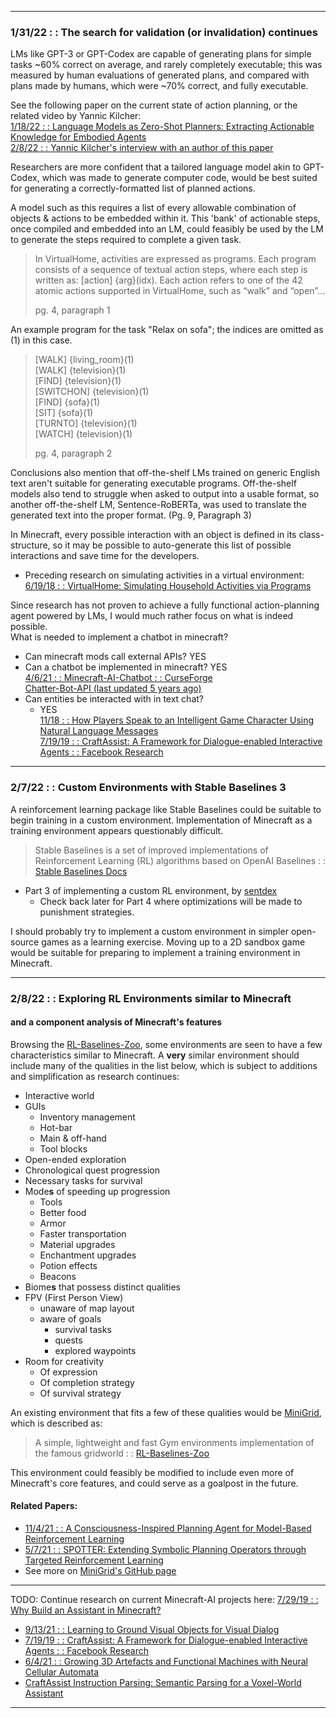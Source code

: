 
---
### 1/31/22 : : The search for validation (or invalidation) continues  

LMs like GPT-3 or GPT-Codex are capable of generating plans for simple tasks ~60% correct on average, and rarely
completely executable; this was measured by human evaluations of generated plans, and compared with plans made by humans,
which were ~70% correct, and fully executable.

See the following paper on the current state of action planning, or the related video by Yannic Kilcher:  
[1/18/22 : : Language Models as Zero-Shot Planners:
Extracting Actionable Knowledge for Embodied Agents](https://arxiv.org/pdf/2201.07207.pdf)  
[2/8/22 : : Yannic Kilcher's interview with an author of this paper](https://www.youtube.com/watch?v=OUCwujwE7bA)

Researchers are more confident that a tailored language model akin to GPT-Codex, which was made to generate
computer code, would be best suited for generating a correctly-formatted list of planned actions.

A model such as this requires a list of every allowable combination of objects & actions to be embedded within it.
This 'bank' of actionable steps, once compiled and embedded into an LM, could feasibly be used by the LM to generate
the steps required to complete a given task.

> In VirtualHome, activities are expressed as programs. Each program consists of a
sequence of textual action steps, where each step is written as: [action] {arg}(idx). Each
action refers to one of the 42 atomic actions supported in VirtualHome, such as “walk” and “open”...  
> 
> pg. 4, paragraph 1

An example program for the task "Relax on sofa"; the indices are omitted as (1) in this case.

> [WALK] {living_room}(1)  
  [WALK] {television}(1)  
  [FIND] {television}(1)  
  [SWITCHON] {television}(1)  
  [FIND] {sofa}(1)  
  [SIT] {sofa}(1)  
  [TURNTO] {television}(1)  
  [WATCH] {television}(1)  
> 
> pg. 4, paragraph 2

Conclusions also mention that off-the-shelf LMs trained on generic English text aren't suitable for generating
executable programs. Off-the-shelf models also tend to struggle when asked to output into a usable format,
so another off-the-shelf LM, Sentence-RoBERTa, was used to translate the generated text into the proper format.
(Pg. 9, Paragraph 3)

In Minecraft, every possible interaction with an object is defined in its class-structure, so it may be 
possible to auto-generate this list of possible interactions and save time for the developers.

- Preceding research on simulating activities in a virtual environment:  
  [6/19/18 : : VirtualHome: Simulating Household Activities via Programs](https://arxiv.org/pdf/1806.07011.pdf)

Since research has not proven to achieve a fully functional action-planning agent powered by LMs, I would
much rather focus on what is indeed possible.  
What is needed to implement a chatbot in minecraft?
- Can minecraft mods call external APIs? YES  
- Can a chatbot be implemented in minecraft? YES  
  [4/6/21 : : Minecraft-AI-Chatbot : : CurseForge](https://www.curseforge.com/minecraft/mc-mods/ai-chatbot)  
  [Chatter-Bot-API (last updated 5 years ago)](https://github.com/pierredavidbelanger/chatter-bot-api)  
- Can entities be interacted with in text chat?  
    - YES  
      [11/18 : : How Players Speak to an Intelligent Game Character Using Natural Language Messages](http://todigra.org/index.php/todigra/article/view/88/139)  
      [7/19/19 : : CraftAssist: A Framework for Dialogue-enabled Interactive Agents : : Facebook Research](https://arxiv.org/pdf/1907.08584.pdf)
---
### 2/7/22 : : Custom Environments with Stable Baselines 3  
A reinforcement learning package like Stable Baselines could be suitable to begin training in a
custom environment. Implementation of Minecraft as a training environment appears
questionably difficult.  

> Stable Baselines is a set of improved implementations of Reinforcement Learning (RL) algorithms based
on OpenAI Baselines : : [Stable Baselines Docs](https://stable-baselines.readthedocs.io/en/master/)  
- Part 3 of implementing a custom RL environment, by [sentdex](https://youtu.be/uKnjGn8fF70)  
  - Check back later for Part 4 where optimizations will be made to punishment strategies.
  
I should probably try to implement a custom environment in simpler open-source games as a learning
exercise. Moving up to a 2D sandbox game would be suitable for preparing to implement a training
environment in Minecraft.

---
### 2/8/22 : : Exploring RL Environments similar to Minecraft  
#### and a component analysis of Minecraft's features
Browsing the [RL-Baselines-Zoo](https://github.com/araffin/rl-baselines-zoo), some environments
are seen to have a few characteristics similar to Minecraft. A **very** similar environment should include
many of the qualities in the list below, which is subject to additions and simplification as
research continues:  

- Interactive world
- GUIs
  - Inventory management
  - Hot-bar
  - Main & off-hand
  - Tool blocks
- Open-ended exploration
- Chronological quest progression
- Necessary tasks for survival
- Mode**s** of speeding up progression
  - Tools
  - Better food
  - Armor
  - Faster transportation
  - Material upgrades
  - Enchantment upgrades
  - Potion effects
  - Beacons
- Biome**s** that possess distinct qualities
- FPV (First Person View)
  - unaware of map layout
  - aware of goals
    - survival tasks
    - quests
    - explored waypoints
- Room for creativity
  - Of expression
  - Of completion strategy
  - Of survival strategy  

An existing environment that fits a few of these qualities would be
 [MiniGrid](https://pythonawesome.com/minimalistic-gridworld-environment-minigrid/),
which is described as:  
> A simple, lightweight and fast Gym environments implementation of the famous gridworld : :
> [RL-Baselines-Zoo](https://github.com/araffin/rl-baselines-zoo#minigrid-envs)  

This environment could feasibly be modified to include even more of Minecraft's core features,
and could serve as a goalpost in the future.
#### Related Papers:
- [11/4/21 : : A Consciousness-Inspired Planning Agent for Model-Based Reinforcement Learning](https://arxiv.org/pdf/2106.02097.pdf)
- [5/7/21 : : SPOTTER: Extending Symbolic Planning Operators through Targeted Reinforcement Learning](https://www.ifaamas.org/Proceedings/aamas2021/pdfs/p1118.pdf)
- See more on [MiniGrid's GitHub page](https://github.com/maximecb/gym-minigrid#minimalistic-gridworld-environment-minigrid)
---

TODO: Continue research on current Minecraft-AI projects here: [7/29/19 : : Why Build an Assistant in Minecraft?](https://arxiv.org/pdf/1907.09273.pdf)
- [9/13/21 : : Learning to Ground Visual Objects for Visual Dialog](https://arxiv.org/pdf/2109.06013.pdf)
- [7/19/19 : : CraftAssist: A Framework for Dialogue-enabled Interactive Agents : : Facebook Research](https://arxiv.org/pdf/1907.08584.pdf)  
- [6/4/21 : : Growing 3D Artefacts and Functional Machines with Neural Cellular Automata](https://arxiv.org/pdf/2103.08737.pdf)
- [CraftAssist Instruction Parsing: Semantic Parsing for a Voxel-World Assistant](https://aclanthology.org/2020.acl-main.427.pdf)
---

